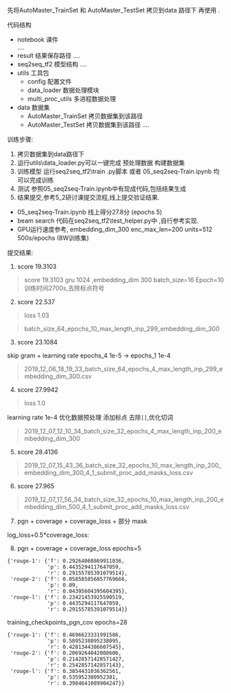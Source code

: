 



先将AutoMaster_TrainSet 和 AutoMaster_TestSet 拷贝到data 路径下 再使用 .



代码结构

+ notebook 课件   
    ....
+ result 结果保存路径
    ....    
+ seq2seq_tf2 模型结构
    ....
+ utils 工具包
    + config  配置文件
    + data_loader 数据处理模块
    + multi_proc_utils 多进程数据处理
+ data  数据集
    + AutoMaster_TrainSet 拷贝数据集到该路径
    + AutoMaster_TestSet  拷贝数据集到该路径
    ....
    
    
训练步骤:
1. 拷贝数据集到data路径下
2. 运行utils\data_loader.py可以一键完成 预处理数据 构建数据集
3. 训练模型 运行seq2seq_tf2\train .py脚本 或者 05_seq2seq-Train.ipynb 均可以完成训练
4. 测试 参照05_seq2seq-Train.ipynb中有现成代码,包括结果生成
5. 结果提交,参考5_2研讨课提交流程,线上提交验证结果.

* 05_seq2seq-Train.ipynb 线上得分27.8分 (epochs 5)
* beam search 代码在seq2seq_tf2\test_helper.py中 ,自行参考实现.
* GPU运行速度参考, embedding_dim_300 enc_max_len=200 units=512 500s/epochs (8W训练集) 
    
提交结果:

1. score 19.3103

> score 19.3103 gru 1024 ,embedding_dim 300 batch_size=16 Epoch=10 训练时间2700s,去除标点符号

2. score 22.537

> loss 1.03  

> batch_size_64_epochs_10_max_length_inp_299_embedding_dim_300

3. score 23.1084

skip gram + learning rate epochs_4 1e-5 -> epochs_1 1e-4

> 2019_12_06_18_19_33_batch_size_64_epochs_4_max_length_inp_299_embedding_dim_300.csv


4. score 27.9942   

> loss 1.0

learning rate 1e-4 优化数据预处理 添加标点 去除`[]`,优化切词

> 2019_12_07_12_10_34_batch_size_32_epochs_4_max_length_inp_200_embedding_dim_300


5. score 28.4136

> 2019_12_07_15_43_36_batch_size_32_epochs_10_max_length_inp_200_embedding_dim_300_4_1_submit_proc_add_masks_loss.csv


6. score 27.965

> 2019_12_07_17_56_34_batch_size_32_epochs_10_max_length_inp_200_embedding_dim_500_4_1_submit_proc_add_masks_loss.csv


7. pgn + coverage + coverage_loss + 部分 mask

log_loss+0.5*coverage_loss:


8. pgn + coverage + coverage_loss
epochs=5
```
{'rouge-1': {'f': 0.29264068869911036,
             'p': 0.4435294117647059,
             'r': 0.29155785391079514},
 'rouge-2': {'f': 0.058585856857769666,
             'p': 0.09, 
             'r': 0.04395604395604395},
 'rouge-l': {'f': 0.23421453925590519,
             'p': 0.4435294117647059,
             'r': 0.29155785391079514}}
```


training_checkpoints_pgn_cov
epochs=28 
```
{'rouge-1': {'f': 0.4696623331991586,
             'p': 0.5895238095238095,
             'r': 0.4281344386607545},
 'rouge-2': {'f': 0.2069264042808606,
             'p': 0.21428571428571427,
             'r': 0.2542857142857143},
 'rouge-l': {'f': 0.3854431036362561,
             'p': 0.535952380952381,
             'r': 0.3984641089904247}}
```